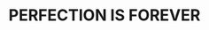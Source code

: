 ---
layout: media
title: "PERFECTION IS FOREVER"
tags:
  categories: visual
blurb: "PERFECTION IS FOREVER - A generative sketch based on code by Will Eastcott utilizing a 3D body scan of myself. [LINK](https://playcanv.as/b/IG8afQfZ/)"
show_blurb: true
ads: false
share: false
show_url: false
image:
  id: 33566401088
---